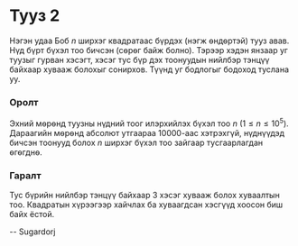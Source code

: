 Тууз 2
======

Нэгэн удаа Боб $n$ ширхэг квадратаас бүрдэх (нэгж ѳндѳртэй) тууз авав. Нүд бүрт бүхэл тоо бичсэн (сѳрѳг байж болно). Тэрээр хэдэн янзаар уг туузыг гурван хэсэгт, хэсэг тус бүр дэх тоонуудын нийлбэр тэнцүү байхаар хувааж болохыг сонирхов. Түүнд уг бодлогыг бодоход туслана уу. 

### Оролт

Эхний мѳрѳнд туузны нүдний тоог илэрхийлэх бүхэл тоо $n$ ($1 ≤ n ≤ 10^5)$. Дараагийн мѳрѳнд абсолют утгаараа $10000$-аас хэтрэхгүй, нүднүүдэд бичсэн тоонууд болох $n$ ширхэг бүхэл тоо зайгаар тусгаарлагдан ѳгѳгднѳ. 

### Гаралт

Тус бүрийн нийлбэр тэнцүү байхаар $3$ хэсэг хувааж болох хуваалтын тоо. Квадратын хүрээгээр хайчлах ба хуваагдсан хэсгүүд хоосон биш байх ёстой.

-- Sugardorj
